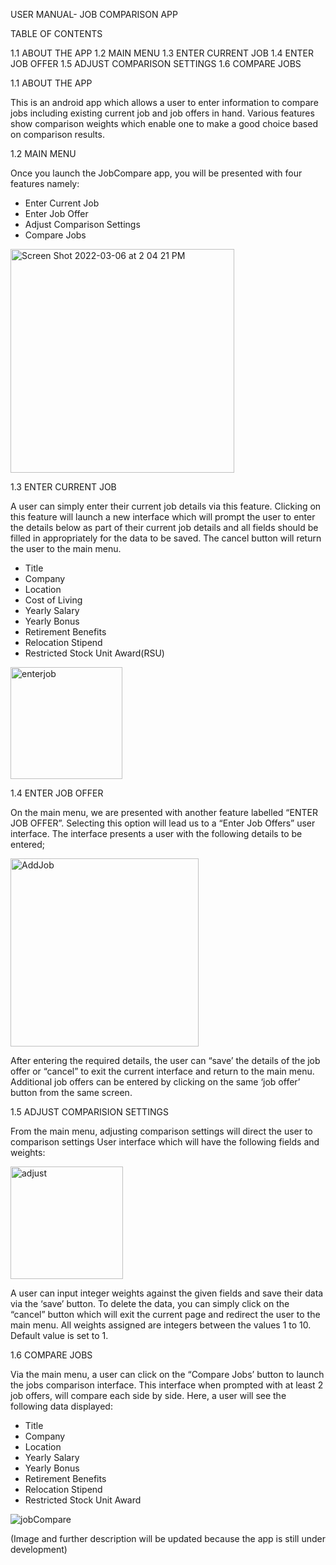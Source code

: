 USER MANUAL- JOB COMPARISON APP

TABLE OF CONTENTS

1.1 ABOUT THE APP
1.2 MAIN MENU
1.3 ENTER CURRENT JOB
1.4 ENTER JOB OFFER
1.5 ADJUST COMPARISON SETTINGS
1.6 COMPARE JOBS


1.1 ABOUT THE APP

This is an android app which allows a user to enter information to compare jobs including existing current job and job offers in hand. Various features show comparison weights which enable one to make a good choice based on comparison results.

 1.2 MAIN MENU

Once you launch the JobCompare app, you will be presented with four features namely:
-	Enter Current Job
-	Enter Job Offer
-	Adjust Comparison Settings
-	Compare Jobs


<img width="358" alt="Screen Shot 2022-03-06 at 2 04 21 PM" src="https://user-images.githubusercontent.com/37849950/156944779-14679b5a-03a4-4bdd-a4fd-b7e8eed66202.png">




1.3	ENTER CURRENT JOB

 A user can simply enter their current job details via this feature. Clicking on this feature will launch a new interface which will prompt the user to enter the details below as part of their current job details and all fields should be filled in appropriately for the data to be saved. The cancel button will return the user to the main menu.
-	Title
-	Company
-	Location
-	Cost of Living
-	Yearly Salary
-	Yearly Bonus
-	Retirement Benefits
-	Relocation Stipend
-	Restricted Stock Unit Award(RSU)

<img width="179" alt="enterjob" src="https://user-images.githubusercontent.com/37849950/156945498-dabaabc8-21fe-4a7e-b33f-359f100838e3.png">


1.4	ENTER JOB OFFER

On the main menu, we are presented with another feature labelled “ENTER JOB OFFER”. Selecting this option will lead us to a “Enter Job Offers” user interface. The interface presents a user with the following details to be entered;


<img width="301" alt="AddJob" src="https://user-images.githubusercontent.com/37849950/156945528-81f32f32-ed01-41d9-9b23-7ce084f6d80b.png">

After entering the required details, the user can “save’ the details of the job offer or “cancel” to exit the current interface and return to the main menu. Additional job offers can be entered by clicking on the same ‘job offer’ button from the same screen.

1.5	ADJUST COMPARISION SETTINGS

 From the main menu, adjusting comparison settings will direct the user to comparison settings User interface which will have the following fields and weights:

<img width="180" alt="adjust" src="https://user-images.githubusercontent.com/37849950/156945553-b9c23915-6dcb-415a-882b-11ccace13d02.png">



A user can input integer weights against the given fields and save their data via the ‘save’ button. To delete the data, you can simply click on the “cancel” button which will exit the current page and redirect the user to the main menu.
All weights assigned are integers between the values 1 to 10. Default value is set to 1.

1.6	COMPARE JOBS

Via the main menu, a user can click on the “Compare Jobs’ button to launch the jobs comparison interface.
This interface when prompted with at least 2 job offers, will compare each side by side. Here, a user will see the following data displayed:
-	Title
-	Company
-	Location
-	Yearly Salary
-	Yearly Bonus
-	Retirement Benefits
-	Relocation Stipend
-	Restricted Stock Unit Award

![jobCompare](https://user-images.githubusercontent.com/37849950/156945560-50716d21-ba42-4b73-8b0b-1c5c8dfe8083.png)



(Image and further description will be updated because the app is still under development)
